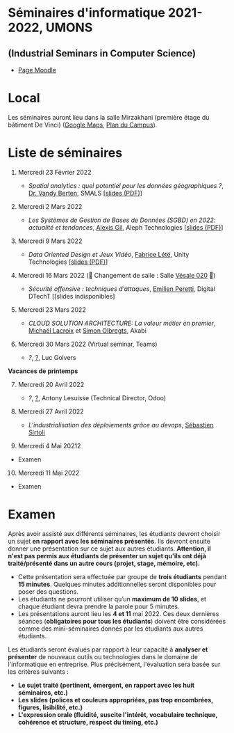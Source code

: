 # Séminaires d'informatique 2021-2022, UMONS 
## (Industrial Seminars in Computer Science)


- [Page Moodle](https://moodle.umons.ac.be/course/view.php?id=455)

# Local

Les séminaires auront lieu dans la salle Mirzakhani (première étage du bâtiment De Vinci) ([Google Maps](https://goo.gl/maps/y83a97kLffiojN4o7), [Plan du Campus](./map_nimy.pdf)).

# Liste de séminaires

1. Mercredi 23 Février 2022 

	* *Spatial analytics : quel potentiel pour les données géographiques ?*, [Dr. Vandy Berten](https://www.smalsresearch.be/author/berten/), SMALS [[slides (PDF)](slides/spatial_analytics_berten.pdf)]


2. Mercredi 2 Mars 2022 

	* *Les Systèmes de Gestion de Bases de Données (SGBD) en 2022: actualité et tendances*, [Alexis Gil](https://www.linkedin.com/in/alexisgilgonzales/), Aleph Technologies [[slides (PDF)](slides/SGBD_2022.pdf)]


3. Mercredi 9 Mars 2022 

	* *Data Oriented Design et Jeux Vidéo*, [Fabrice Lété](https://www.linkedin.com/in/letef/), Unity Technologies [[slides (PDF)](slides/unity.pdf)]


4. Mercredi 16 Mars 2022 (🔴 Changement de salle : Salle [Vésale 020](./map_nimy.pdf) 🔴)

	* *Sécurité offensive : techniques d’attaques*, [Emilien Peretti](https://www.linkedin.com/in/emilienperetti/?originalSubdomain=be), Digital DTechT [[slides indisponibles]


5. Mercredi 23 Mars 2022

	* *CLOUD SOLUTION ARCHITECTURE: La valeur métier en premier*, [Michaël Lacroix](https://www.linkedin.com/in/michael-lacroix-0428298/) et [Simon Olbregts](https://www.linkedin.com/in/simon-olbregts-94977495/), Akabi

6. Mercredi 30 Mars 2022 (Virtual seminar, Teams)

	* *?*, [?](?), Luc Golvers


**Vacances de printemps**

7. Mercredi 20 Avril 2022 

	* *?*, [?](?), Antony Lesuisse (Technical Director, Odoo)

8. Mercredi 27 Avril 2022 

	* *L'industrialisation des déploiements grâce au devops*, [Sébastien Sirtoli](https://www.linkedin.com/in/s%C3%A9bastien-sirtoli-85528a91/?originalSubdomain=be) 

9. Mercredi 4 Mai 20212

  * Examen

10. Mercredi 11 Mai 2022 

  * Examen

# Examen

Après avoir assisté aux différents séminaires, les étudiants devront choisir un sujet **en rapport avec les séminaires présentés**. Ils devront ensuite donner une présentation sur ce sujet aux autres étudiants. **Attention, il n'est pas permis aux étudiants de présenter un sujet qu'ils ont déjà traité/présenté dans un autre cours (projet, stage, mémoire, etc).**

* Cette présentation sera effectuée par groupe de **trois étudiants** pendant **15 minutes**. Quelques minutes additionnelles seront disponibles pour poser des questions.
* Les étudiants ne pourront utiliser qu’un **maximum de 10 slides**, et chaque étudiant devra prendre la parole pour 5 minutes.
* Les présentations auront lieu les **4 et 11** mai 2022. Ces deux dernières séances (**obligatoires pour tous les étudiants**) doivent être considérées comme des mini-séminaires donnés par les étudiants aux autres étudiants. 


Les étudiants seront évalués par rapport à leur capacité à **analyser et présenter** de nouveaux outils ou technologies dans le domaine de l'informatique en entreprise. Plus précisément, l'évaluation sera basée sur les critères suivants :

* **Le sujet traité (pertinent, émergent, en rapport avec les huit séminaires, etc.)**
* **Les slides (polices et couleurs appropriées, pas trop encombrées, figures, lisibilité, etc.)**
* **L'expression orale (fluidité, suscite l'intérêt, vocabulaire technique, cohérence et structure, respect du timing, etc.)**
